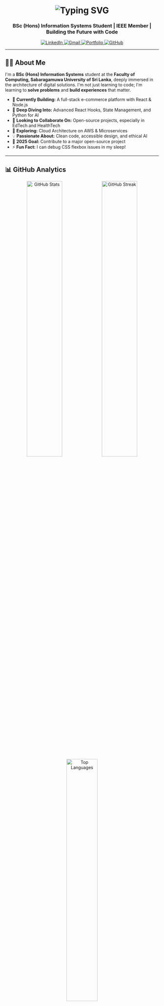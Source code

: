 <h1 align="center"> 
  <img src="https://your-image-url.com/your-image.png" alt="Typing SVG" />
</h1>

<h3 align="center">BSc (Hons) Information Systems Student | IEEE Member | Building the Future with Code</h3>

<p align="center">
  <a href="https://www.linkedin.com/in/your-linkedin/" target="_blank">
    <img src="https://img.shields.io/badge/LinkedIn-0A66C2?style=for-the-badge&logo=linkedin&logoColor=white" alt="LinkedIn">
  </a>
  <a href="mailto:your.email@gmail.com">
    <img src="https://img.shields.io/badge/Gmail-EA4335?style=for-the-badge&logo=gmail&logoColor=white" alt="Gmail">
  </a>
  <a href="https://riskikesan05.github.io" target="_blank">
    <img src="https://img.shields.io/badge/Portfolio-FF7139?style=for-the-badge&logo=firefox&logoColor=white" alt="Portfolio">
  </a>
  <a href="https://github.com/Rishikesan05">
    <img src="https://img.shields.io/badge/GitHub-181717?style=for-the-badge&logo=github&logoColor=white" alt="GitHub">
  </a>
</p>

---

## 👨‍💻 About Me

I'm a **BSc (Hons) Information Systems** student at the **Faculty of Computing, Sabaragamuwa University of Sri Lanka**, deeply immersed in the architecture of digital solutions. I'm not just learning to code; I'm learning to **solve problems** and **build experiences** that matter.

- 🔭 **Currently Building:** A full-stack e-commerce platform with React & Node.js
- 🌱 **Deep Diving Into:** Advanced React Hooks, State Management, and Python for AI
- 👯 **Looking to Collaborate On:** Open-source projects, especially in EdTech and HealthTech
- 🤔 **Exploring:** Cloud Architecture on AWS & Microservices
- 💡 **Passionate About:** Clean code, accessible design, and ethical AI
- 🎯 **2025 Goal:** Contribute to a major open-source project
- ⚡ **Fun Fact:** I can debug CSS flexbox issues in my sleep!

---

## 📊 GitHub Analytics

<p align="center">
  <img src="https://github-readme-stats.vercel.app/api?username=Rishikesan05&show_icons=true&theme=radical&hide_border=true&include_all_commits=true&count_private=true" alt="GitHub Stats" width="48%"/>
  <img src="https://github-readme-streak-stats.herokuapp.com/?user=Rishikesan05&theme=radical&hide_border=true" alt="GitHub Streak" width="48%"/>
</p>

<p align="center">
  <img src="https://github-readme-stats.vercel.app/api/top-langs/?username=Rishikesan05&layout=compact&theme=radical&hide_border=true&langs_count=8" alt="Top Languages" width="45%"/>
</p>

---

## 🛠️ Tech Stack

**Frontend Development**  
![HTML5](https://img.shields.io/badge/HTML5-E34F26?style=for-the-badge&logo=html5&logoColor=white)
![CSS3](https://img.shields.io/badge/CSS3-1572B6?style=for-the-badge&logo=css3&logoColor=white)
![JavaScript](https://img.shields.io/badge/JavaScript-F7DF1E?style=for-the-badge&logo=javascript&logoColor=black)
![React](https://img.shields.io/badge/React-20232A?style=for-the-badge&logo=react&logoColor=61DAFB)
![Bootstrap](https://img.shields.io/badge/Bootstrap-7952B3?style=for-the-badge&logo=bootstrap&logoColor=white)

**Backend Development**  
![Node.js](https://img.shields.io/badge/Node.js-339933?style=for-the-badge&logo=nodedotjs&logoColor=white)
![Express.js](https://img.shields.io/badge/Express.js-000000?style=for-the-badge&logo=express&logoColor=white)
![Python](https://img.shields.io/badge/Python-3776AB?style=for-the-badge&logo=python&logoColor=white)

**Database & Tools**  
![MySQL](https://img.shields.io/badge/MySQL-005C84?style=for-the-badge&logo=mysql&logoColor=white)
![MongoDB](https://img.shields.io/badge/MongoDB-4EA94B?style=for-the-badge&logo=mongodb&logoColor=white)
![Git](https://img.shields.io/badge/Git-F05032?style=for-the-badge&logo=git&logoColor=white)
![Figma](https://img.shields.io/badge/Figma-F24E1E?style=for-the-badge&logo=figma&logoColor=white)
![VS Code](https://img.shields.io/badge/VS_Code-0078D4?style=for-the-badge&logo=visual%20studio%20code&logoColor=white)

---

## 🚀 Featured Projects

| Project | Description | Tech Stack | Live Demo |
| :--- | :--- | :--- | :--- |
| **🌟 riskikesan.tech** | My personal portfolio - A performant, accessible showcase of my work | HTML, CSS, JS | [Live Demo](https://riskikesan05.github.io) |
| **🎬 Rishi Productions** | A production company site with focus on animations and smooth UX | HTML, CSS, JS | [Live Demo](https://riskikesan05.github.io/Rishiproduction.com) |
| **🛒 E-Commerce Platform** | *Full-stack e-commerce with cart, auth, and payments (In Progress)* | MERN Stack | *Coming Soon* |
| **🤖 AI Content Summarizer** | *Chrome extension that summarizes articles using NLP (Planned)* | React, Python | *Q4 2025* |

---

## 🎯 Current Goals & Focus

- **🌟 Designing impactful IoT solutions** for agriculture, healthcare, and environmental sustainability.
- **📚 Expanding my expertise** in machine learning & cybersecurity.
- **🎨 Creating polished UI/UX prototypes** and modern web applications.
- **💻 Enhancing my full-stack development** with a focus on React, Node.js, and Java.
- **📊 Strengthening my problem-solving abilities** with Data Structures & Algorithms (DSA).
- **🔭 Building open-source projects** that combine IoT + AI + Web Systems.

---

## 📫 Let's Connect & Collaborate

<p align="center">
  <a href="https://www.linkedin.com/in/your-linkedin/" target="_blank">
    <img src="https://cdn.jsdelivr.net/gh/devicons/devicon/icons/linkedin/linkedin-original.svg" width="50" height="50" alt="LinkedIn" />
  </a> &nbsp;&nbsp;
  <a href="mailto:your.email@gmail.com">
    <img src="https://img.icons8.com/color/48/000000/gmail.png" width="50" height="50" alt="Gmail" />
  </a> &nbsp;&nbsp;
  <a href="https://github.com/Rishikesan05">
    <img src="https://cdn.jsdelivr.net/gh/devicons/devicon/icons/github/github-original.svg" width="50" height="50" alt="GitHub" />
  </a> &nbsp;&nbsp;
  <a href="https://riskikesan05.github.io" target="_blank">
    <img src="https://img.icons8.com/external-others-inmotus-design/67/000000/external-Globe-round-icons-others-inmotus-design-4.png" width="50" height="50" alt="Portfolio" />
  </a>
</p>

<p align="center">
  <i>Open to innovative project collaborations, tech discussions, and mentorship opportunities!</i> 💬
</p>

---

<div align="center">

![Visitor Count](https://komarev.com/ghpvc/?username=Rishikesan05&color=blueviolet&style=for-the-badge)

**Thank you for exploring my world of code! Remember: The best way to predict the future is to create it. 🚀**

</div>
